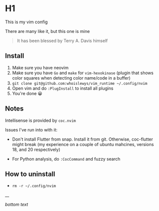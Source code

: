 # H1

This is my vim config

There are many like it, but this one is mine

> It has been blessed by Terry A. Davis himself

## Install
1. Make sure you have neovim
1. Make sure you have `Go` and `make` for `vim-hexokinase` (plugin that shows color squares when detecting color name/code in a buffer)
1. `git clone git@github.com:whoislewys/vim_runtime ~/.config/nvim`
1. Open vim and do `:PlugInstall` to install all plugins
1. You're done 😀

## Notes
Intellisense is provided by `coc.nvim`

Issues I've run into with it:

* Don't install Flutter from snap. Install it from git. Otherwise, coc-flutter might break (my experience on a couple of ubuntu mahcines, versions 18, and 20 respectively)

* For Python analysis, do `:CocCommand` and fuzzy search

## How to uninstall
* `rm -r ~/.config/nvim`

__

*bottom text*

